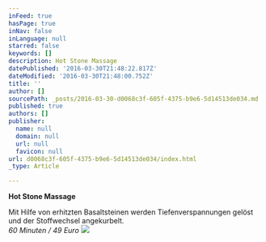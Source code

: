 ```yaml
---
inFeed: true
hasPage: true
inNav: false
inLanguage: null
starred: false
keywords: []
description: Hot Stone Massage
datePublished: '2016-03-30T21:48:22.817Z'
dateModified: '2016-03-30T21:48:00.752Z'
title: ''
author: []
sourcePath: _posts/2016-03-30-d0068c3f-605f-4375-b9e6-5d14513de034.md
published: true
authors: []
publisher:
  name: null
  domain: null
  url: null
  favicon: null
url: d0068c3f-605f-4375-b9e6-5d14513de034/index.html
_type: Article

---
```

**Hot Stone Massage**

Mit Hilfe von erhitzten Basaltsteinen werden Tiefenverspannungen gelöst und der Stoffwechsel angekurbelt.  
_60 Minuten / 49 Euro_
![](https://the-grid-user-content.s3-us-west-2.amazonaws.com/65581d7f-d790-41d3-a28b-4f8193e55c29.png)